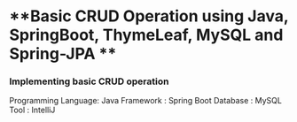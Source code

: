 # **Basic CRUD Operation using Java, SpringBoot, ThymeLeaf, MySQL and Spring-JPA **

### Implementing basic CRUD operation
Programming Language: Java
Framework           : Spring Boot
Database            : MySQL
Tool                : IntelliJ
